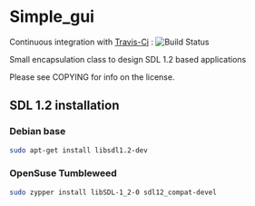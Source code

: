 # Simple_gui

Continuous integration with [Travis-Ci](https://travis-ci.com/quicky2000/simple_gui) : ![Build Status](https://travis-ci.com/quicky2000/simple_gui.svg?branch=master)

Small encapsulation class to design SDL 1.2 based applications

Please see COPYING for info on the license.

## SDL 1.2 installation

### Debian base
```bash
sudo apt-get install libsdl1.2-dev
```

### OpenSuse Tumbleweed
```bash
sudo zypper install libSDL-1_2-0 sdl12_compat-devel
```

